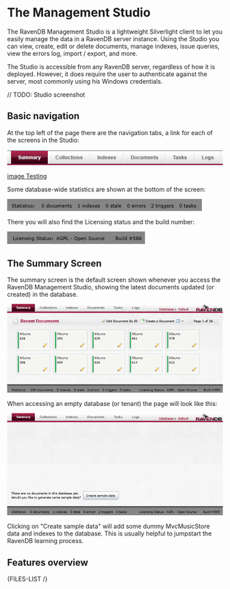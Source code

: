 # The Management Studio

The RavenDB Management Studio is a lightweight Silverlight client to let you easily manage the data in a RavenDB server instance. Using the Studio you can view, create, edit or delete documents, manage indexes, issue queries, view the errors log, import / export, and more.

The Studio is accessible from any RavenDB server, regardless of how it is deployed. However, it does require the user to authenticate against the server, most commonly using his Windows credentials.

// TODO: Studio screenshot

## Basic navigation

At the top left of the page there are the navigation tabs, a link for each of the screens in the Studio:

![](Images/studio_base_1.PNG)  

<a href="Images/studio_base_1.PNG" rel="lightbox" title="Testing">image Testing</a>

Some database-wide statistics are shown at the bottom of the screen:

![](Images/studio_base_3.PNG)

There you will also find the Licensing status and the build number:

![](Images/studio_base_4.PNG)

## The Summary Screen

The summary screen is the default screen shown whenever you access the RavenDB Management Studio, showing the latest documents updated (or created) in the database.

![](Images/studio_summery_2.PNG)

When accessing an empty database (or tenant) the page will look like this:

![](Images/studio_summery_1.PNG)

Clicking on "Create sample data" will add some dummy MvcMusicStore data and indexes to the database. This is usually helpful to jumpstart the RavenDB learning process.

## Features overview

{FILES-LIST /}
